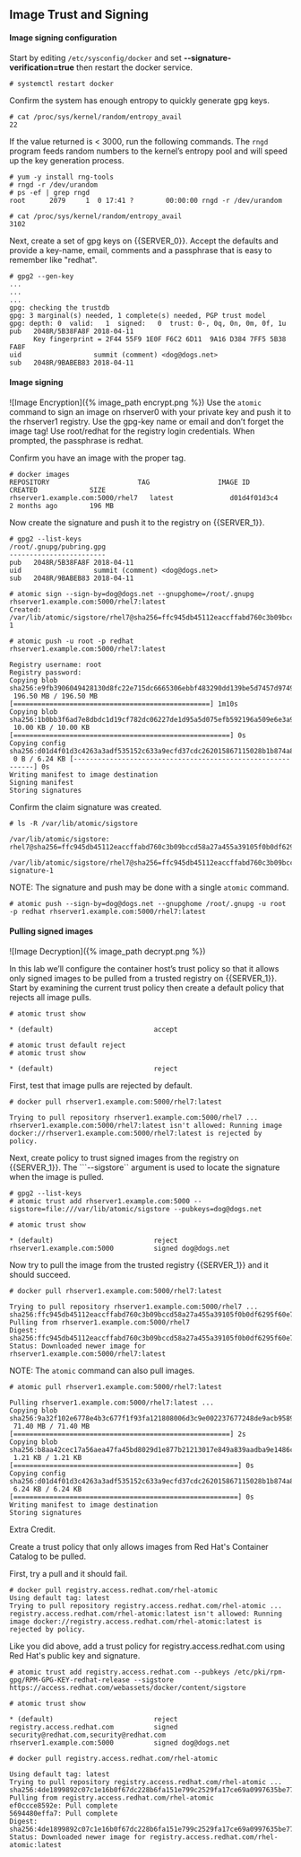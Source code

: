 ## Image Trust and Signing

#### Image signing configuration

Start by editing ```/etc/sysconfig/docker``` and set **--signature-verification=true** then restart the docker service.

~~~shell
# systemctl restart docker
~~~

Confirm the system has enough entropy to quickly generate gpg keys.

~~~shell
# cat /proc/sys/kernel/random/entropy_avail
22
~~~

If the value returned is < 3000, run the following commands. The ```rngd``` program feeds random numbers to the kernel’s entropy pool 
and will speed up the key generation process.

~~~shell
# yum -y install rng-tools
# rngd -r /dev/urandom
# ps -ef | grep rngd
root      2079     1  0 17:41 ?        00:00:00 rngd -r /dev/urandom

# cat /proc/sys/kernel/random/entropy_avail
3102
~~~

Next, create a set of gpg keys on {{SERVER_0}}. Accept the defaults and provide a key-name, email, comments 
and a passphrase that is easy to remember like "redhat".

~~~shell
# gpg2 --gen-key
...
...
...
gpg: checking the trustdb
gpg: 3 marginal(s) needed, 1 complete(s) needed, PGP trust model
gpg: depth: 0  valid:   1  signed:   0  trust: 0-, 0q, 0n, 0m, 0f, 1u
pub   2048R/5B38FA8F 2018-04-11
      Key fingerprint = 2F44 55F9 1E0F F6C2 6D11  9A16 D384 7FF5 5B38 FA8F
uid                  summit (comment) <dog@dogs.net>
sub   2048R/9BABEB83 2018-04-11
~~~

#### Image signing

![Image Encryption]({% image_path encrypt.png %})
Use the ```atomic``` command to sign an image on rhserver0 with your private key and push it to the rhserver1 registry. Use the gpg-key name or email and don’t forget the image tag! Use root/redhat for the registry login credentials. When prompted, the passphrase is redhat.

Confirm you have an image with the proper tag.

~~~shell
# docker images
REPOSITORY                      TAG                 IMAGE ID            CREATED             SIZE
rhserver1.example.com:5000/rhel7   latest              d01d4f01d3c4        2 months ago        196 MB
~~~

Now create the signature and push it to the registry on {{SERVER_1}}.

~~~shell
# gpg2 --list-keys
/root/.gnupg/pubring.gpg
------------------------
pub   2048R/5B38FA8F 2018-04-11
uid                  summit (comment) <dog@dogs.net>
sub   2048R/9BABEB83 2018-04-11

# atomic sign --sign-by=dog@dogs.net --gnupghome=/root/.gnupg rhserver1.example.com:5000/rhel7:latest
Created: /var/lib/atomic/sigstore/rhel7@sha256=ffc945db45112eaccffabd760c3b09bccd58a27a455a39105f0b0df6295f60e7/signature-1

# atomic push -u root -p redhat rhserver1.example.com:5000/rhel7:latest

Registry username: root
Registry password: 
Copying blob sha256:e9fb3906049428130d8fc22e715dc6665306ebbf483290dd139be5d7457d9749
 196.50 MB / 196.50 MB [=================================================] 1m10s
Copying blob sha256:1b0bb3f6ad7e8dbdc1d19cf782dc06227de1d95a5d075efb592196a509e6e3a9
 10.00 KB / 10.00 KB [======================================================] 0s
Copying config sha256:d01d4f01d3c4263a3adf535152c633a9ecfd37cdc262015867115028b1b874a8
 0 B / 6.24 KB [------------------------------------------------------------] 0s
Writing manifest to image destination
Signing manifest
Storing signatures 
~~~

Confirm the claim signature was created.

~~~shell
# ls -R /var/lib/atomic/sigstore

/var/lib/atomic/sigstore:
rhel7@sha256=ffc945db45112eaccffabd760c3b09bccd58a27a455a39105f0b0df6295f60e7

/var/lib/atomic/sigstore/rhel7@sha256=ffc945db45112eaccffabd760c3b09bccd58a27a455a39105f0b0df6295f60e7:
signature-1
~~~

NOTE: The signature and push may be done with a single ```atomic``` command.

~~~shell
# atomic push --sign-by=dog@dogs.net --gnupghome /root/.gnupg -u root -p redhat rhserver1.example.com:5000/rhel7:latest
~~~

#### Pulling signed images

![Image Decryption]({% image_path decrypt.png %})

In this lab we’ll configure the container host’s trust policy so that it allows only signed images to be pulled from a trusted registry on {{SERVER_1}}. Start by examining the current trust policy then create a default policy that rejects all image pulls.

~~~shell
# atomic trust show

* (default)                         accept                               

# atomic trust default reject
# atomic trust show

* (default)                         reject                               

~~~

First, test that image pulls are rejected by default.

~~~shell
# docker pull rhserver1.example.com:5000/rhel7:latest

Trying to pull repository rhserver1.example.com:5000/rhel7 ... 
rhserver1.example.com:5000/rhel7:latest isn't allowed: Running image docker://rhserver1.example.com:5000/rhel7:latest is rejected by policy.
~~~

Next, create policy to trust signed images from the registry on {{SERVER_1}}. The  ```--sigstore`` argument is used to locate the signature when the image is pulled.

~~~shell
# gpg2 --list-keys
# atomic trust add rhserver1.example.com:5000 --sigstore=file:///var/lib/atomic/sigstore --pubkeys=dog@dogs.net

# atomic trust show

* (default)                         reject                               
rhserver1.example.com:5000          signed dog@dogs.net
~~~

Now try to pull the image from the trusted registry {{SERVER_1}} and it should succeed.

~~~shell
# docker pull rhserver1.example.com:5000/rhel7:latest

Trying to pull repository rhserver1.example.com:5000/rhel7 ... 
sha256:ffc945db45112eaccffabd760c3b09bccd58a27a455a39105f0b0df6295f60e7: Pulling from rhserver1.example.com:5000/rhel7
Digest: sha256:ffc945db45112eaccffabd760c3b09bccd58a27a455a39105f0b0df6295f60e7
Status: Downloaded newer image for rhserver1.example.com:5000/rhel7:latest
~~~

NOTE: The ```atomic``` command can also pull images.

~~~shell
# atomic pull rhserver1.example.com:5000/rhel7:latest

Pulling rhserver1.example.com:5000/rhel7:latest ...
Copying blob sha256:9a32f102e6778e4b3c677f1f93fa121808006d3c9e002237677248de9acb9589
 71.40 MB / 71.40 MB [======================================================] 2s
Copying blob sha256:b8aa42cec17a56aea47fa45bd8029d1e877b21213017e849a839aadba9e1486c
 1.21 KB / 1.21 KB [========================================================] 0s
Copying config sha256:d01d4f01d3c4263a3adf535152c633a9ecfd37cdc262015867115028b1b874a8
 6.24 KB / 6.24 KB [========================================================] 0s
Writing manifest to image destination
Storing signatures
~~~

Extra Credit.

Create a trust policy that only allows images from Red Hat's Container Catalog to be pulled.

First, try a pull and it should fail.

~~~shell
# docker pull registry.access.redhat.com/rhel-atomic
Using default tag: latest
Trying to pull repository registry.access.redhat.com/rhel-atomic ... 
registry.access.redhat.com/rhel-atomic:latest isn't allowed: Running image docker://registry.access.redhat.com/rhel-atomic:latest is rejected by policy.
~~~

Like you did above, add a trust policy for registry.access.redhat.com using Red Hat's public key and signature.

~~~shell
# atomic trust add registry.access.redhat.com --pubkeys /etc/pki/rpm-gpg/RPM-GPG-KEY-redhat-release --sigstore https://access.redhat.com/webassets/docker/content/sigstore

# atomic trust show

* (default)                         reject                               
registry.access.redhat.com          signed security@redhat.com,security@redhat.com
rhserver1.example.com:5000          signed dog@dogs.net    

# docker pull registry.access.redhat.com/rhel-atomic

Using default tag: latest
Trying to pull repository registry.access.redhat.com/rhel-atomic ... 
sha256:4de1899892c07c1e16b0f67dc228b6fa151e799c2529fa17ce69a0997635be77: Pulling from registry.access.redhat.com/rhel-atomic
ef0ccce8592e: Pull complete 
5694480effa7: Pull complete 
Digest: sha256:4de1899892c07c1e16b0f67dc228b6fa151e799c2529fa17ce69a0997635be77
Status: Downloaded newer image for registry.access.redhat.com/rhel-atomic:latest              
~~~
